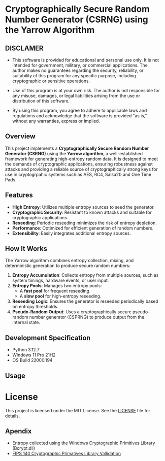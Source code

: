 # Cryptographically Secure Random Number Generator (CSRNG) using the Yarrow Algorithm

## DISCLAMER

- This software is provided for educational and personal use only. It is not intended for government, military, or commercial applications. The author makes no guarantees regarding the security, reliability, or suitability of this program for any specific purpose, including cryptographic or sensitive operations.

- Use of this program is at your own risk. The author is not responsible for any misuse, damages, or legal liabilities arising from the use or distribution of this software.

- By using this program, you agree to adhere to applicable laws and regulations and acknowledge that the software is provided "as is," without any warranties, express or implied. 

## Overview

This project implements a **Cryptographically Secure Random Number Generator (CSRNG)** using the **Yarrow algorithm**, a well-established framework for generating high-entropy random data. It is designed to meet the demands of cryptographic applications, ensuring robustness against attacks and providing a reliable source of cryptographically strong keys for use in cryptogrpahic systems such as AES, RC4, Salsa20 and One Time Pads.

## Features

- **High Entropy**: Utilizes multiple entropy sources to seed the generator.
- **Cryptographic Security**: Resistant to known attacks and suitable for cryptographic applications.
- **Reseeding**: Periodic reseeding minimizes the risk of entropy depletion.
- **Performance**: Optimized for efficient generation of random numbers.
- **Extensibility**: Easily integrates additional entropy sources.

## How It Works

The Yarrow algorithm combines entropy collection, mixing, and deterministic generation to produce secure random numbers:

1. **Entropy Accumulation**: Collects entropy from multiple sources, such as system timings, hardware events, or user input.
2. **Entropy Pools**: Manages two entropy pools:
   - A **fast pool** for frequent reseeding.
   - A **slow pool** for high-entropy reseeding.
3. **Reseeding Logic**: Ensures the generator is reseeded periodically based on entropy thresholds.
4. **Pseudo-Random Output**: Uses a cryptographically secure pseudo-random number generator (CSPRNG) to produce output from the internal state.

## Development Specification

- Python 3.12.7
- Windows 11 Pro 21H2
- OS Build 22000.194

## Usage



# License

This project is licensed under the MIT License. See the [LICENSE](./LICENSE) file for details.

## Apendix

- Entropy collected using the Windows Cryptographic Primitives Library (Bcrypt.dll)
- [FIPS 140 Cryptographic Primatives Library Vallidation](https://csrc.nist.gov/CSRC/media/projects/cryptographic-module-validation-program/documents/security-policies/140sp4825.pdf)
